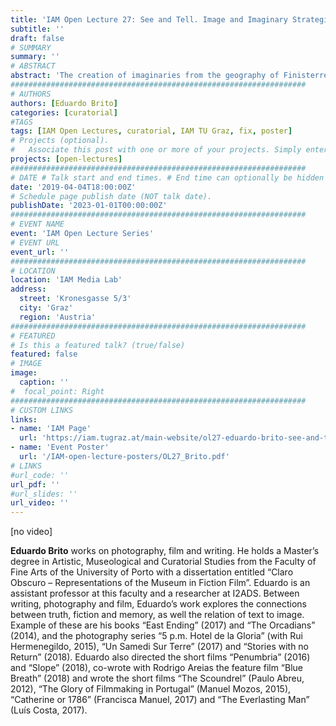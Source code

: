 ```yaml
---
title: 'IAM Open Lecture 27: See and Tell. Image and Imaginary Strategies: Artist talk & film screening'
subtitle: ''
draft: false
# SUMMARY
summary: ''
# ABSTRACT 
abstract: 'The creation of imaginaries from the geography of Finisterre (from the Latin “finis terrae,” meaning “end of the earth”) at the westernmost cape of Spain has been over the years, Eduardo Brito’s subject matter in writing, photography and film. In this lecture, the screening of his two short films “Slope” (2018) and “Penumbria” (2016) will serve as the point of departure for a reflection on the definition and representation of “ends of earth” and other remote places.'
##################################################################
# AUTHORS 
authors: [Eduardo Brito]
categories: [curatorial]
#TAGS
tags: [IAM Open Lectures, curatorial, IAM TU Graz, fix, poster]
# Projects (optional).
#   Associate this post with one or more of your projects. Simply enter your project's folder or file name without extension. Otherwise, set `projects = []`.
projects: [open-lectures]
##################################################################
# DATE # Talk start and end times. # End time can optionally be hidden by prefixing the line with `#`.
date: '2019-04-04T18:00:00Z'
# Schedule page publish date (NOT talk date).
publishDate: '2023-01-01T00:00:00Z'
##################################################################
# EVENT NAME 
event: 'IAM Open Lecture Series'
# EVENT URL 
event_url: ''
##################################################################
# LOCATION 
location: 'IAM Media Lab'
address:
  street: 'Kronesgasse 5/3'
  city: 'Graz'
  region: 'Austria'
##################################################################
# FEATURED
# Is this a featured talk? (true/false)
featured: false
# IMAGE 
image:
  caption: ''
#  focal_point: Right
##################################################################
# CUSTOM LINKS 
links:
- name: 'IAM Page'
  url: 'https://iam.tugraz.at/main-website/ol27-eduardo-brito-see-and-tell-image-and-imaginary-strategies-artist-talk-film-screening/'
- name: 'Event Poster'
  url: '/IAM-open-lecture-posters/OL27_Brito.pdf'
# LINKS 
#url_code: ''
url_pdf: ''
#url_slides: ''
url_video: ''
---
```


[no video]

**Eduardo Brito** works on photography, film and writing. He holds a Master’s degree in Artistic, Museological and Curatorial Studies from the Faculty of Fine Arts of the University of Porto with a dissertation entitled “Claro Obscuro – Representations of the Museum in Fiction Film”. Eduardo is an assistant professor at this faculty and a researcher at I2ADS. Between writing, photography and film, Eduardo’s work explores the connections between truth, fiction and memory, as well the relation of text to image. Example of these are his books “East Ending” (2017) and “The Orcadians” (2014), and the photography series “5 p.m. Hotel de la Gloria” (with Rui Hermenegildo, 2015), “Un Samedi Sur Terre” (2017) and “Stories with no Return” (2018). Eduardo also directed the short films “Penumbria” (2016) and “Slope” (2018), co-wrote with Rodrigo Areias the feature film “Blue Breath” (2018) and wrote the short films “The Scoundrel” (Paulo Abreu, 2012), “The Glory of Filmmaking in Portugal” (Manuel Mozos, 2015), “Catherine or 1786” (Francisca Manuel, 2017) and “The Everlasting Man” (Luís Costa, 2017).

<!--
IAM Open Lecture #27  
Eduardo Brito  
See and Tell. Image and Imaginary Strategies: Artist talk & film screening  
18:00 Thursday April 4 2019  
IAM Media Lab, Kronesgasse 5/III
Original post: https://iam.tugraz.at/2019/04/ol_brito/
-->